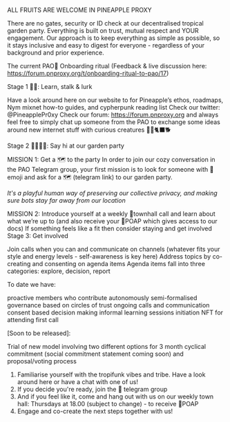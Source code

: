 ALL FRUITS ARE WELCOME IN PINEAPPLE PROXY

There are no gates, security or ID check at our decentralised tropical garden party. 
Everything is built on trust, mutual respect and YOUR engagement. 
Our approach is to keep everything as simple as possible, so it stays inclusive and easy to digest for everyone - regardless of your background and prior experience.

The current PAO🍍 Onboarding ritual 
(Feedback & live discussion here: https://forum.pnproxy.org/t/onboarding-ritual-to-pao/17) 

Stage 1 🍍🌱: Learn, stalk & lurk 

Have a look around here on our website to for Pineapple’s ethos, roadmaps, Nym mixnet how-to guides, and cypherpunk reading list
Check our twitter: @PineapplePr0xy
Check our forum: https://forum.pnproxy.org
and always feel free to simply chat up someone from the PAO to exchange some ideas around new internet stuff with curious creatures 🦝🦊🐈‍⬛🐕

Stage 2 🍍🧑🏽‍🎤: Say hi at our garden party 

MISSION 1: Get a 🗺 to the party
In order to join our cozy conversation in the PAO Telegram group, your first mission is to look for someone with 🍍emoji and ask for a 🗺 (telegram link) to our garden party. 

*It's a playful human way of preserving our collective privacy, and making sure bots stay far away from our location*

MISSION 2: Introduce yourself at a weekly 🍍townhall call and learn about what we’re up to (and also receive your 🍍POAP which gives access to our docs)
If something feels like a fit then consider staying and get involved
Stage 3: Get involved

Join calls when you can and communicate on channels (whatever fits your style and energy levels - self-awareness is key here)
Address topics by co-creating and consenting on agenda items
Agenda items fall into three categories: explore, decision, report

To date we have:

proactive members who contribute autonomously
semi-formalised governance based on circles of trust
ongoing calls and communication
consent based decision making
informal learning sessions
initiation NFT for attending first call

[Soon to be released]:

Trial of new model involving two different options for 3 month cyclical commitment (social commitment statement coming soon) and proposal/voting process
1) Familiarise yourself with the tropifunk vibes and tribe. Have a look around here or have a chat with one of us!
1) If you decide you're ready, join the 🍍 telegram group
1) And if you feel like it, come and hang out with us on our weekly town hall: Thursdays at 18.00 (subject to change) - to receive 🍍POAP
1) Engage and co-create the next steps together with us!
